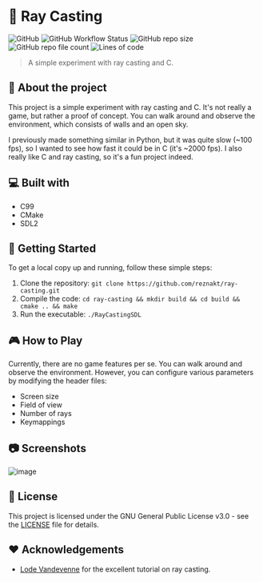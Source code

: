 # 🚀 Ray Casting

![GitHub](https://img.shields.io/github/license/reznakt/ray-casting)
![GitHub Workflow Status](https://img.shields.io/github/actions/workflow/status/reznakt/ray-casting/build.yml)
![GitHub repo size](https://img.shields.io/github/repo-size/reznakt/ray-casting)
![GitHub repo file count](https://img.shields.io/github/directory-file-count/reznakt/ray-casting)
![Lines of code](https://img.shields.io/tokei/lines/github.com/reznakt/ray-casting)

> A simple experiment with ray casting and C.

## 🤔 About the project

This project is a simple experiment with ray casting and C. It's not really a game, but rather a proof of concept. You can walk around and observe the environment, which consists of walls and an open sky. 

I previously made something similar in Python, but it was quite slow (~100 fps), so I wanted to see how fast it could be in C (it's ~2000 fps). I also really like C and ray casting, so it's a fun project indeed.

## 💻 Built with

- C99
- CMake
- SDL2

## 🚀 Getting Started

To get a local copy up and running, follow these simple steps:

1. Clone the repository: `git clone https://github.com/reznakt/ray-casting.git`
2. Compile the code: `cd ray-casting && mkdir build && cd build && cmake .. && make`
3. Run the executable: `./RayCastingSDL`

## 🎮 How to Play

Currently, there are no game features per se. You can walk around and observe the environment. However, you can configure various parameters by modifying the header files:

- Screen size
- Field of view
- Number of rays
- Keymappings

## 📷 Screenshots

![image](https://github.com/reznakt/ray-casting/assets/56887011/b96d28c1-583f-4580-ab50-ed8af8d3f436)


## 📝 License

This project is licensed under the GNU General Public License v3.0 - see the [LICENSE](LICENSE) file for details.

## ❤️ Acknowledgements

- [Lode Vandevenne](http://lodev.org/cgtutor/raycasting.html) for the excellent tutorial on ray casting.

